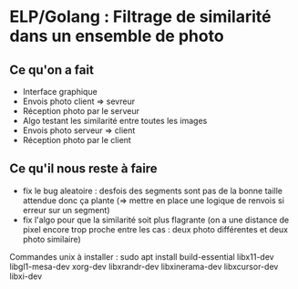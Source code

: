 # ELP/Golang : Filtrage de similarité dans un ensemble de photo

## Ce qu'on a fait

- Interface graphique
- Envois photo client => sevreur
- Réception photo par le serveur
- Algo testant les similarité entre toutes les images
- Envois photo serveur => client
- Réception photo par le client

## Ce qu'il nous reste à faire

- fix le bug aleatoire : desfois des segments sont pas de la bonne taille attendue donc ça plante (=> mettre en place une logique de renvois si erreur sur un segment)
- fix l'algo pour que la similarité soit plus flagrante (on a une distance de pixel encore trop proche entre les cas : deux photo différentes et deux photo similaire)

Commandes unix à installer :
  sudo apt install build-essential libx11-dev libgl1-mesa-dev xorg-dev libxrandr-dev libxinerama-dev libxcursor-dev libxi-dev
  

